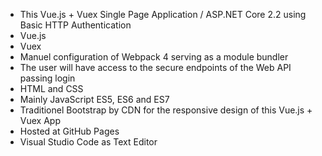 

  - This Vue.js + Vuex Single Page Application / ASP.NET Core 2.2 using Basic HTTP Authentication
  - Vue.js
  - Vuex 
  - Manuel configuration of Webpack 4 serving as a module bundler
  - The user will have access to the secure endpoints of the Web API passing login
  - HTML and CSS
  - Mainly JavaScript ES5, ES6 and ES7
  - Traditionel Bootstrap by CDN for the responsive design of this Vue.js + Vuex App
  - Hosted at GitHub Pages  
  - Visual Studio Code as Text Editor
